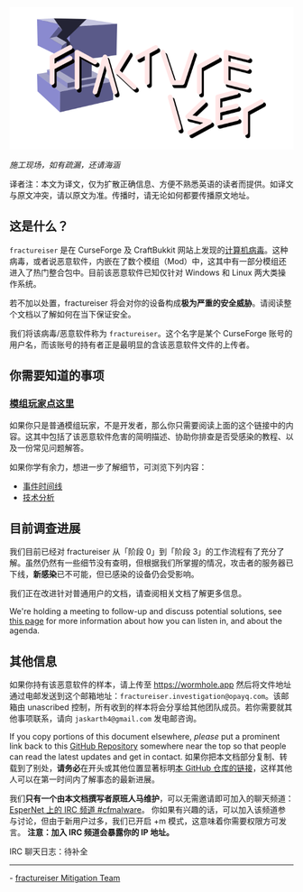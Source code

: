 <p align="center">
    <img src="../../docs/media/logo.svg" alt="Logo">
</p>

*施工现场，如有疏漏，还请海涵*

译者注：本文为译文，仅为扩散正确信息、方便不熟悉英语的读者而提供。如译文与原文冲突，请以原文为准。传播时，请无论如何都要传播原文地址。

## 这是什么？
`fractureiser` 是在 CurseForge 及 CraftBukkit 网站上发现的[计算机病毒](https://zh.wikipedia.org/wiki/%E8%AE%A1%E7%AE%97%E6%9C%BA%E7%97%85%E6%AF%92)。这种病毒，或者说恶意软件，内嵌在了数个模组（Mod）中，这其中有一部分模组还进入了热门整合包中。目前该恶意软件已知仅针对 Windows 和 Linux 两大类操作系统。

若不加以处置，fractureiser 将会对你的设备构成**极为严重的安全威胁**。请阅读整个文档以了解如何在当下保证安全。

我们将该病毒/恶意软件称为 `fractureiser`。这个名字是某个 CurseForge 账号的用户名，而该账号的持有者正是最明显的含该恶意软件文件的上传者。 

## **你**需要知道的事项

### [模组玩家**点这里**](docs/users.md)

如果你只是普通模组玩家，不是开发者，那么你只需要阅读上面的这个链接中的内容。这其中包括了该恶意软件危害的简明描述、协助你排查是否受感染的教程、以及一份常见问题解答。

如果你学有余力，想进一步了解细节，可浏览下列内容：

* [事件时间线](docs/timeline.md)
* [技术分析](docs/tech.md)

## 目前调查进展

我们目前已经对 fractureiser 从「阶段 0」到「阶段 3」的工作流程有了充分了解。虽然仍然有一些细节没有查明，但根据我们所掌握的情况，攻击者的服务器已下线，**新感染**已不可能，但已感染的设备仍会受影响。

我们正在改进针对普通用户的文档，请查阅相关文档了解更多信息。

We're holding a meeting to follow-up and discuss potential solutions, see [this page](https://github.com/fractureiser-investigation/fractureiser/blob/main/docs/2023-06-08-meeting.md) for more information about how you can listen in, and about the agenda.

## 其他信息

如果你持有该恶意软件的样本，请上传至 https://wormhole.app 然后将文件地址通过电邮发送到这个邮箱地址：`fractureiser.investigation@opayq.com`。该邮箱由 unascribed 控制，所有收到的样本将会分享给其他团队成员。若你需要就其他事项联系，请向 `jaskarth4@gmail.com` 发电邮咨询。

If you copy portions of this document elsewhere, *please* put a prominent link back to this [GitHub Repository](https://github.com/fractureiser-investigation/fractureiser) somewhere near the top so that people can read the latest updates and get in contact.
如果你把本文档部分复制、转载到了别处，**请务必**在开头或其他位置显著标明[本 GitHub 仓库的链接](https://github.com/fractureiser-investigation/fractureiser)，这样其他人可以在第一时间内了解事态的最新进展。

我们**只有一个**__由本文档撰写者原班人马维护__，可以无需邀请即可加入的聊天频道：[EsperNet 上的 IRC 频道 #cfmalware](https://webchat.esper.net/?channels=cfmalware)。
你如果有兴趣的话，可以加入该频道参与讨论，但由于新用户过多，我们已开启 +m 模式，这意味着你需要权限方可发言。
**注意：加入 IRC 频道会暴露你的 IP 地址。**

IRC 聊天日志：待补全

---

\- [fractureiser Mitigation Team](docs/credits.md)
